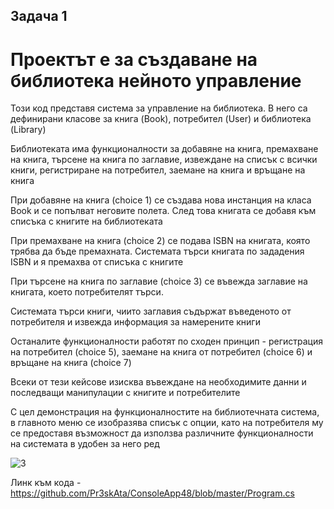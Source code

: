 ## Задача 1 

# Проектът е за създаване на библиотека нейното управление

 Този код представя система за управление на библиотека. В него са дефинирани класове за книга (Book), потребител (User) и библиотека (Library)

 Библиотеката има функционалности за добавяне на книга, премахване на книга, търсене на книга по заглавие, извеждане на списък с всички книги, регистриране на потребител, заемане на книга и връщане на книга

 При добавяне на книга (choice 1) се създава нова инстанция на класа Book и се попълват неговите полета. След това книгата се добавя към списъка с книгите на библиотеката

 При премахване на книга (choice 2) се подава ISBN на книгата, която трябва да бъде премахната. Системата търси книгата по зададения ISBN и я премахва от списъка с книгите

 При търсене на книга по заглавие (choice 3) се въвежда заглавие на книгата, което потребителят търси. 

Системата търси книги, чиито заглавия съдържат въведеното от потребителя и извежда информация за намерените книги

 Останалите функционалности работят по сходен принцип - регистрация на потребител (choice 5), заемане на книга от потребител (choice 6) и връщане на книга (choice 7)

 Всеки от тези кейсове изисква въвеждане на необходимите данни и последващи манипулации с книгите и потребителите

 С цел демонстрация на функционалностите на библиотечната система, в главното меню се изобразява списък с опции, като на потребителя му се предоставя възможност да използва различните функционалности на системата в удобен за него ред

![3](https://github.com/Pr3skAta/ConsoleApp48/assets/174992138/0a5ce305-ac41-4613-b727-34a785fdb3f7)

Линк към кода - https://github.com/Pr3skAta/ConsoleApp48/blob/master/Program.cs



